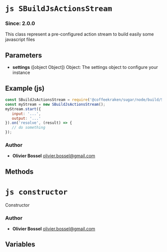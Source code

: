 


<!-- @namespace    sugar.node.build -->
<!-- @name    SBuildJsActionsStream -->

# ```js SBuildJsActionsStream ```
### Since: 2.0.0

This class represent a pre-configured action stream to build easily some javascript files

## Parameters

- **settings** ([object Object]) Object: The settings object to configure your instance



## Example (js)

```js
const SBuildJsActionsStream = require('@coffeekraken/sugar/node/build/SBuildJsActionsStream');
const myStream = new SBuildJsActionsStream();
myStream.start({
   input: '...',
   output: '...'
}).on('resolve', (result) => {
   // do something
});
```


### Author
- **Olivier Bossel** <a href="mailto:olivier.bossel@gmail.com">olivier.bossel@gmail.com</a> 


## Methods



<!-- @name    constructor -->

# ```js constructor ```


Constructor




### Author
- **Olivier Bossel** <a href="mailto:olivier.bossel@gmail.com">olivier.bossel@gmail.com</a> 


## Variables


